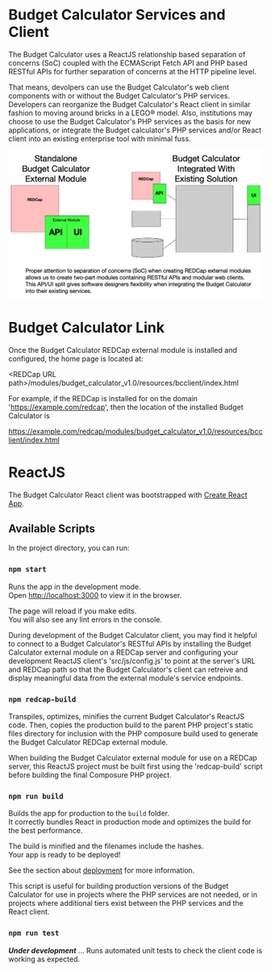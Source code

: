 # Budget Calculator Services and Client

The Budget Calculator uses a ReactJS relationship based separation of concerns (SoC) coupled with the ECMAScript Fetch API and PHP based RESTful APIs for further separation of concerns at the HTTP pipeline level.

That means, devolpers can use the Budget Calculator's web client components with or without the Budget Calculator's PHP services. Developers can reorganize the Budget Calculator's React client in similar fashion to moving around bricks in a LEGO&reg; model. Also, institutions may choose to use the Budget Calculator's PHP services as the basis for new applications, or integrate the Budget calculator's PHP services and/or React client into an existing enterprise tool with minimal fuss.

![GitHub Logo](documentation/2020_BC_api_ui_split.jpg)

# Budget Calculator Link

Once the Budget Calculator REDCap external module is installed and configured, the home page is located at:

&lt;REDCap URL path&gt;/modules/budget_calculator_v1.0/resources/bcclient/index.html

For example, if the REDCap is installed for on the domain 'https://example.com/redcap', then the location of the installed Budget Calculator is

https://example.com/redcap/modules/budget_calculator_v1.0/resources/bcclient/index.html

# ReactJS

The Budget Calculator React client was bootstrapped with [Create React App](https://github.com/facebook/create-react-app).

## Available Scripts

In the project directory, you can run:

### `npm start`

Runs the app in the development mode.<br>
Open [http://localhost:3000](http://localhost:3000) to view it in the browser.

The page will reload if you make edits.<br>
You will also see any lint errors in the console.

During development of the Budget Calculator client, you may find it helpful to connect to a Budget Calculator's RESTful APIs by installing the Budget Calculator external module on a REDCap server and configuring your development ReactJS client's 'src/js/config.js' to point at the server's URL and REDCap path so that the Budget Calculator's client can retreive and display meaningful data from the external module's service endpoints.


### `npm redcap-build`

Transpiles, optimizes, minifies the current Budget Calculator's ReactJS code. Then, copies the production build to the parent PHP project's static files directory for inclusion with the PHP composure build used to generate the Budget Calculator REDCap external module.

When building the Budget Calculator external module for use on a REDCap server, this ReactJS project must be built first using the 'redcap-build' script before building the final Composure PHP project.

### `npm run build`

Builds the app for production to the `build` folder.<br>
It correctly bundles React in production mode and optimizes the build for the best performance.

The build is minified and the filenames include the hashes.<br>
Your app is ready to be deployed!

See the section about [deployment](https://facebook.github.io/create-react-app/docs/deployment) for more information.

This script is useful for building production versions of the Budget Calculator for use in projects where the PHP services are not needed, or in projects where additional tiers exist between the PHP services and the React client.

### `npm run test`

_**Under development**_ ... Runs automated unit tests to check the client code is working as expected.
